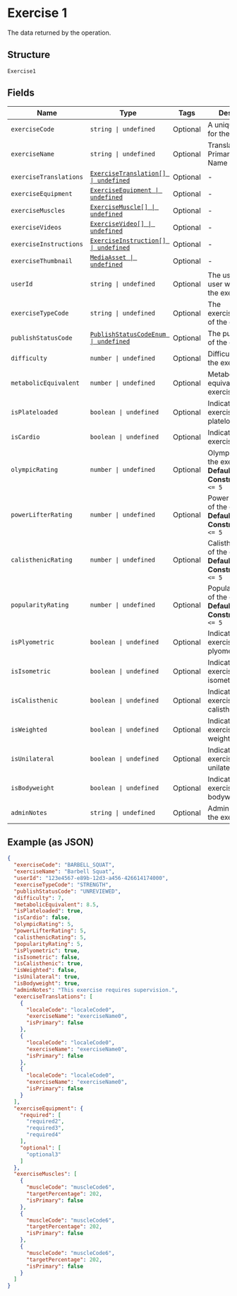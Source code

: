 
# Exercise 1

The data returned by the operation.

## Structure

`Exercise1`

## Fields

| Name | Type | Tags | Description |
|  --- | --- | --- | --- |
| `exerciseCode` | `string \| undefined` | Optional | A unique identifier for the exercise. |
| `exerciseName` | `string \| undefined` | Optional | Translated Primary Exercise Name |
| `exerciseTranslations` | [`ExerciseTranslation[] \| undefined`](../../doc/models/exercise-translation.md) | Optional | - |
| `exerciseEquipment` | [`ExerciseEquipment \| undefined`](../../doc/models/exercise-equipment.md) | Optional | - |
| `exerciseMuscles` | [`ExerciseMuscle[] \| undefined`](../../doc/models/exercise-muscle.md) | Optional | - |
| `exerciseVideos` | [`ExerciseVideo[] \| undefined`](../../doc/models/exercise-video.md) | Optional | - |
| `exerciseInstructions` | [`ExerciseInstruction[] \| undefined`](../../doc/models/exercise-instruction.md) | Optional | - |
| `exerciseThumbnail` | [`MediaAsset \| undefined`](../../doc/models/media-asset.md) | Optional | - |
| `userId` | `string \| undefined` | Optional | The user ID of the user who created the exercise. |
| `exerciseTypeCode` | `string \| undefined` | Optional | The exerciseTypeCode of the exercise |
| `publishStatusCode` | [`PublishStatusCodeEnum \| undefined`](../../doc/models/publish-status-code-enum.md) | Optional | The publish status of the exercise |
| `difficulty` | `number \| undefined` | Optional | Difficulty level of the exercise |
| `metabolicEquivalent` | `number \| undefined` | Optional | Metabolic equivalent of the exercise |
| `isPlateloaded` | `boolean \| undefined` | Optional | Indicates if the exercise is plateloaded |
| `isCardio` | `boolean \| undefined` | Optional | Indicates if the exercise is cardio |
| `olympicRating` | `number \| undefined` | Optional | Olympic rating of the exercise<br>**Default**: `0`<br>**Constraints**: `>= 0`, `<= 5` |
| `powerLifterRating` | `number \| undefined` | Optional | Power lifter rating of the exercise<br>**Default**: `0`<br>**Constraints**: `>= 0`, `<= 5` |
| `calisthenicRating` | `number \| undefined` | Optional | Calisthenic rating of the exercise<br>**Default**: `0`<br>**Constraints**: `>= 0`, `<= 5` |
| `popularityRating` | `number \| undefined` | Optional | Popularity rating of the exercise<br>**Default**: `0`<br>**Constraints**: `>= 0`, `<= 5` |
| `isPlyometric` | `boolean \| undefined` | Optional | Indicates if the exercise is plyometric |
| `isIsometric` | `boolean \| undefined` | Optional | Indicates if the exercise is isometric |
| `isCalisthenic` | `boolean \| undefined` | Optional | Indicates if the exercise is calisthenic |
| `isWeighted` | `boolean \| undefined` | Optional | Indicates if the exercise is weighted |
| `isUnilateral` | `boolean \| undefined` | Optional | Indicates if the exercise is unilateral |
| `isBodyweight` | `boolean \| undefined` | Optional | Indicates if the exercise is bodyweight |
| `adminNotes` | `string \| undefined` | Optional | Admin notes for the exercise |

## Example (as JSON)

```json
{
  "exerciseCode": "BARBELL_SQUAT",
  "exerciseName": "Barbell Squat",
  "userId": "123e4567-e89b-12d3-a456-426614174000",
  "exerciseTypeCode": "STRENGTH",
  "publishStatusCode": "UNREVIEWED",
  "difficulty": 7,
  "metabolicEquivalent": 8.5,
  "isPlateloaded": true,
  "isCardio": false,
  "olympicRating": 5,
  "powerLifterRating": 5,
  "calisthenicRating": 5,
  "popularityRating": 5,
  "isPlyometric": true,
  "isIsometric": false,
  "isCalisthenic": true,
  "isWeighted": false,
  "isUnilateral": true,
  "isBodyweight": true,
  "adminNotes": "This exercise requires supervision.",
  "exerciseTranslations": [
    {
      "localeCode": "localeCode0",
      "exerciseName": "exerciseName0",
      "isPrimary": false
    },
    {
      "localeCode": "localeCode0",
      "exerciseName": "exerciseName0",
      "isPrimary": false
    },
    {
      "localeCode": "localeCode0",
      "exerciseName": "exerciseName0",
      "isPrimary": false
    }
  ],
  "exerciseEquipment": {
    "required": [
      "required2",
      "required3",
      "required4"
    ],
    "optional": [
      "optional3"
    ]
  },
  "exerciseMuscles": [
    {
      "muscleCode": "muscleCode6",
      "targetPercentage": 202,
      "isPrimary": false
    },
    {
      "muscleCode": "muscleCode6",
      "targetPercentage": 202,
      "isPrimary": false
    },
    {
      "muscleCode": "muscleCode6",
      "targetPercentage": 202,
      "isPrimary": false
    }
  ]
}
```

